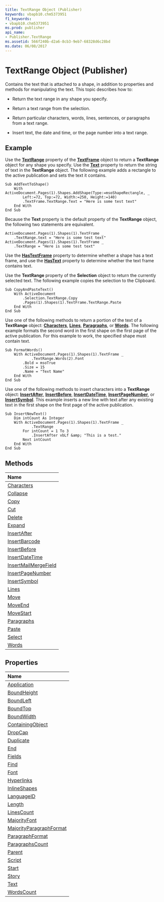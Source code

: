 ```yaml
---
title: TextRange Object (Publisher)
keywords: vbapb10.chm5373951
f1_keywords:
- vbapb10.chm5373951
ms.prod: publisher
api_name:
- Publisher.TextRange
ms.assetid: 566f240b-d2a6-8cb3-9eb7-68328d6c28bd
ms.date: 06/08/2017
---
```



# TextRange Object (Publisher)

Contains the text that is attached to a shape, in addition to properties and methods for manipulating the text. This topic describes how to: 


- Return the text range in any shape you specify.
    
- Return a text range from the selection.
    
- Return particular characters, words, lines, sentences, or paragraphs from a text range.
    
- Insert text, the date and time, or the page number into a text range.
    

## Example

Use the **[TextRange](http://msdn.microsoft.com/library/44a8395e-81dc-7d06-f068-89f77a889f5e%28Office.15%29.aspx)** property of the **[TextFrame](textframe-object-publisher.md)** object to return a **TextRange** object for any shape you specify. Use the **[Text](http://msdn.microsoft.com/library/13584812-307a-c32b-ca8f-27869728b64e%28Office.15%29.aspx)** property to return the string of text in the **TextRange** object. The following example adds a rectangle to the active publication and sets the text it contains.


```
Sub AddTextToShape() 
    With ActiveDocument.Pages(1).Shapes.AddShape(Type:=msoShapeRectangle, _ 
        Left:=72, Top:=72, Width:=250, Height:=140) 
        .TextFrame.TextRange.Text = "Here is some test text" 
    End With 
End Sub
```

Because the **Text** property is the default property of the **TextRange** object, the following two statements are equivalent.




```
ActiveDocument.Pages(1).Shapes(1).TextFrame _ 
    .TextRange.text = "Here is some test text" 
ActiveDocument.Pages(1).Shapes(1).TextFrame _ 
    .TextRange = "Here is some test text"
```

Use the **[HasTextFrame](http://msdn.microsoft.com/library/8a3b4f3b-3282-686b-f4fe-abf2d7677b3e%28Office.15%29.aspx)** property to determine whether a shape has a text frame, and use the **[HasText](http://msdn.microsoft.com/library/f8d1c660-c3f1-e835-adc3-114e6611de98%28Office.15%29.aspx)** property to determine whether the text frame contains text.

Use the **TextRange** property of the **Selection** object to return the currently selected text. The following example copies the selection to the Clipboard.




```
Sub CopyAndPasteText() 
    With ActiveDocument 
        .Selection.TextRange.Copy 
        .Pages(1).Shapes(1).TextFrame.TextRange.Paste 
    End With 
End Sub
```

Use one of the following methods to return a portion of the text of a **TextRange** object: **[Characters](http://msdn.microsoft.com/library/e851767e-12b2-ad77-071b-9d27bbf0d637%28Office.15%29.aspx)**, **[Lines](http://msdn.microsoft.com/library/56862090-b2ff-403b-d016-e37108d5ccc1%28Office.15%29.aspx)**, **[Paragraphs](http://msdn.microsoft.com/library/895c32cf-cdbe-74b0-ab47-6ae63d1bdea0%28Office.15%29.aspx)**, or **[Words](http://msdn.microsoft.com/library/df812db2-98ca-848b-7922-6905cb71124c%28Office.15%29.aspx)**. The following example formats the second word in the first shape on the first page of the active publication. For this example to work, the specified shape must contain text.




```
Sub FormatWords() 
    With ActiveDocument.Pages(1).Shapes(1).TextFrame _ 
            .TextRange.Words(2).Font 
        .Bold = msoTrue 
        .Size = 15 
        .Name = "Text Name" 
    End With 
End Sub
```

Use one of the following methods to insert characters into a **TextRange** object: **[InsertAfter](http://msdn.microsoft.com/library/f647be29-68c7-b221-adf1-fa233583e74e%28Office.15%29.aspx)**, **[InsertBefore](http://msdn.microsoft.com/library/b0e4355b-b1bc-ae78-08ad-000d577fd7db%28Office.15%29.aspx)**, **[InsertDateTime](http://msdn.microsoft.com/library/1d02471a-f22b-7dad-bcbb-40af3a04d198%28Office.15%29.aspx)**, **[InsertPageNumber](http://msdn.microsoft.com/library/f71d3b40-0263-93fa-d7e3-d815b90f71f7%28Office.15%29.aspx)**, or **[InsertSymbol](http://msdn.microsoft.com/library/607d12da-5a2d-4e0e-b45e-92275ce97bab%28Office.15%29.aspx)**. This example inserts a new line with text after any existing text in the first shape on the first page of the active publication.




```
Sub InsertNewText() 
    Dim intCount As Integer 
    With ActiveDocument.Pages(1).Shapes(1).TextFrame _ 
            .TextRange 
        For intCount = 1 To 3 
            .InsertAfter vbLf &amp; "This is a test." 
        Next intCount 
    End With 
End Sub
```


## Methods



|**Name**|
|:-----|
|[Characters](http://msdn.microsoft.com/library/e851767e-12b2-ad77-071b-9d27bbf0d637%28Office.15%29.aspx)|
|[Collapse](http://msdn.microsoft.com/library/ae177297-bf3b-ce0f-cf3a-29093b115996%28Office.15%29.aspx)|
|[Copy](http://msdn.microsoft.com/library/e0d92492-fa0e-9424-471d-09866402702c%28Office.15%29.aspx)|
|[Cut](http://msdn.microsoft.com/library/c9b8b896-26e7-ac58-0e1a-a66ef789f397%28Office.15%29.aspx)|
|[Delete](http://msdn.microsoft.com/library/3062b5ea-fdb7-6632-0838-02e2c9c1c906%28Office.15%29.aspx)|
|[Expand](http://msdn.microsoft.com/library/66d8b1a3-5fc4-bed7-94d2-06be6203e1e9%28Office.15%29.aspx)|
|[InsertAfter](http://msdn.microsoft.com/library/f647be29-68c7-b221-adf1-fa233583e74e%28Office.15%29.aspx)|
|[InsertBarcode](http://msdn.microsoft.com/library/ad613ca7-f056-55b0-1a96-51167555ce6f%28Office.15%29.aspx)|
|[InsertBefore](http://msdn.microsoft.com/library/b0e4355b-b1bc-ae78-08ad-000d577fd7db%28Office.15%29.aspx)|
|[InsertDateTime](http://msdn.microsoft.com/library/1d02471a-f22b-7dad-bcbb-40af3a04d198%28Office.15%29.aspx)|
|[InsertMailMergeField](http://msdn.microsoft.com/library/97bce07d-b831-3ad6-2436-f85590c3bcd8%28Office.15%29.aspx)|
|[InsertPageNumber](http://msdn.microsoft.com/library/f71d3b40-0263-93fa-d7e3-d815b90f71f7%28Office.15%29.aspx)|
|[InsertSymbol](http://msdn.microsoft.com/library/607d12da-5a2d-4e0e-b45e-92275ce97bab%28Office.15%29.aspx)|
|[Lines](http://msdn.microsoft.com/library/56862090-b2ff-403b-d016-e37108d5ccc1%28Office.15%29.aspx)|
|[Move](http://msdn.microsoft.com/library/a51b4153-2ac5-2293-d2a0-d4a3786268d7%28Office.15%29.aspx)|
|[MoveEnd](http://msdn.microsoft.com/library/4fe27375-34e2-2ecc-33c8-a07230012b13%28Office.15%29.aspx)|
|[MoveStart](http://msdn.microsoft.com/library/5a9c480b-3cb7-0fd8-59c0-e2f93a925164%28Office.15%29.aspx)|
|[Paragraphs](http://msdn.microsoft.com/library/895c32cf-cdbe-74b0-ab47-6ae63d1bdea0%28Office.15%29.aspx)|
|[Paste](http://msdn.microsoft.com/library/dd29c9ab-7f56-3604-3390-8f5a3b97821f%28Office.15%29.aspx)|
|[Select](http://msdn.microsoft.com/library/36097502-2b06-37ac-3148-43a82cca4411%28Office.15%29.aspx)|
|[Words](http://msdn.microsoft.com/library/df812db2-98ca-848b-7922-6905cb71124c%28Office.15%29.aspx)|

## Properties



|**Name**|
|:-----|
|[Application](http://msdn.microsoft.com/library/8c39c632-7c5b-6057-c4f7-2003b59b4644%28Office.15%29.aspx)|
|[BoundHeight](http://msdn.microsoft.com/library/010d3de9-5838-fbf7-fb75-b80a06aafac8%28Office.15%29.aspx)|
|[BoundLeft](http://msdn.microsoft.com/library/1ad36906-3dbf-9158-173b-b9047910f6d2%28Office.15%29.aspx)|
|[BoundTop](http://msdn.microsoft.com/library/f3c2cd42-8d2b-f757-bcbb-140f5e567a1e%28Office.15%29.aspx)|
|[BoundWidth](http://msdn.microsoft.com/library/bab5053f-958b-9264-9a1e-6f81b5a860b7%28Office.15%29.aspx)|
|[ContainingObject](http://msdn.microsoft.com/library/f15c81b5-d03f-0d83-323b-6ec6f57b4f26%28Office.15%29.aspx)|
|[DropCap](http://msdn.microsoft.com/library/a5c29dd4-62f4-39fb-4b76-390d62bd8e32%28Office.15%29.aspx)|
|[Duplicate](http://msdn.microsoft.com/library/545dbfdb-4cd5-99b1-1ba3-b723e8d7b827%28Office.15%29.aspx)|
|[End](http://msdn.microsoft.com/library/594cc4b8-d7fb-4b81-4be7-2d416ae513e2%28Office.15%29.aspx)|
|[Fields](http://msdn.microsoft.com/library/01efbcae-b65b-68d9-20b0-6bbee31fd762%28Office.15%29.aspx)|
|[Find](http://msdn.microsoft.com/library/453e1507-a02d-a91b-730b-fb4a13396dbc%28Office.15%29.aspx)|
|[Font](http://msdn.microsoft.com/library/c5795f33-4e7b-f765-9ba8-f5b6706561d6%28Office.15%29.aspx)|
|[Hyperlinks](http://msdn.microsoft.com/library/0cf1f043-532c-3ffc-67cf-389adc5ac02f%28Office.15%29.aspx)|
|[InlineShapes](http://msdn.microsoft.com/library/ffe2d8f2-e1d7-44ea-00fd-3c6523c9fe44%28Office.15%29.aspx)|
|[LanguageID](http://msdn.microsoft.com/library/1007c821-cafd-0cb3-94f4-4ac25decad30%28Office.15%29.aspx)|
|[Length](http://msdn.microsoft.com/library/003b4ad1-2c09-17c9-279b-b1cf2ebdb40a%28Office.15%29.aspx)|
|[LinesCount](http://msdn.microsoft.com/library/0764107c-422d-5c97-1fd5-feae43579759%28Office.15%29.aspx)|
|[MajorityFont](http://msdn.microsoft.com/library/b0007ebc-ed0b-aab8-49fe-76353efbc1d2%28Office.15%29.aspx)|
|[MajorityParagraphFormat](http://msdn.microsoft.com/library/d67e81fe-ab9b-8bfd-c31d-76feb1b6e15b%28Office.15%29.aspx)|
|[ParagraphFormat](http://msdn.microsoft.com/library/475da411-9292-a12d-addd-1bbe822ec09e%28Office.15%29.aspx)|
|[ParagraphsCount](http://msdn.microsoft.com/library/ba9cf774-b10f-3585-fc11-4b9ab6dc602d%28Office.15%29.aspx)|
|[Parent](http://msdn.microsoft.com/library/1919f251-04ae-c521-34fa-aeff0d9177c1%28Office.15%29.aspx)|
|[Script](http://msdn.microsoft.com/library/54e5a19f-9cb0-0fbc-5ebe-cd4db6c0de8e%28Office.15%29.aspx)|
|[Start](http://msdn.microsoft.com/library/40604058-7c3e-b4c7-c793-bbf09091b4c1%28Office.15%29.aspx)|
|[Story](http://msdn.microsoft.com/library/833f9537-5c11-a4d5-907a-777eaecb89d2%28Office.15%29.aspx)|
|[Text](http://msdn.microsoft.com/library/13584812-307a-c32b-ca8f-27869728b64e%28Office.15%29.aspx)|
|[WordsCount](http://msdn.microsoft.com/library/93d13801-b126-7ec9-8f79-89260f8f0140%28Office.15%29.aspx)|

